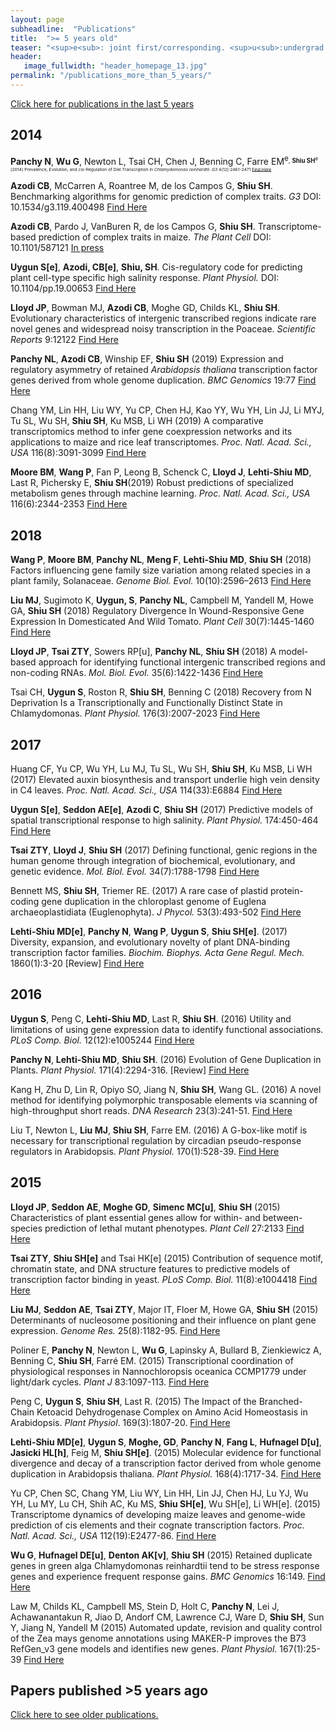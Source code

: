 ```yaml
---
layout: page
subheadline:  "Publications"
title:  ">= 5 years old"
teaser: "<sup>e<sub>: joint first/corresponding. <sup>u<sub>:undergrad. <sup>h<sub>:high school student. <sup>v<sub>:visiting scholar. Bold: people from the Shiu lab."
header:
   image_fullwidth: "header_homepage_13.jpg"
permalink: "/publications_more_than_5_years/"
---
```


[Click here for publications in the last 5 years](https://shiulab.github.io/publications_in_last_5_years/)

## 2014

**Panchy N**, **Wu G**, Newton L, Tsai CH, Chen J, Benning C, Farre EM<sup>e<sub>, **Shiu SH**<sup>e<sub> (2014) Prevalence, Evolution, and *cis*-Regulation of Diel Transcription in *Chlamydomonas reinhardtii*. *G3* 4(12):2461-2471 [Find Here](http://www.ncbi.nlm.nih.gov/pubmed/25354782)




**Azodi CB**, McCarren A, Roantree M, de los Campos G, **Shiu SH**. Benchmarking algorithms for genomic prediction of complex traits. *G3* DOI: 10.1534/g3.119.400498 [Find Here](https://www.g3journal.org/content/early/2019/09/18/g3.119.400498)

**Azodi CB**, Pardo J, VanBuren R, de los Campos G, **Shiu SH**. Transcriptome-based prediction of complex traits in maize. *The Plant Cell* DOI: 10.1101/587121 [In press](https://www.biorxiv.org/content/early/2019/03/27/587121.full.pdf)

**Uygun S[e]**, **Azodi, CB[e]**, **Shiu, SH**. Cis-regulatory code for predicting plant cell-type specific high salinity response. *Plant Physiol.* DOI: 10.1104/pp.19.00653 [Find Here](http://www.plantphysiol.org/content/early/2019/09/24/pp.19.00653.long)

**Lloyd JP**, Bowman MJ, **Azodi CB**, Moghe GD, Childs KL, **Shiu SH**. Evolutionary characteristics of intergenic transcribed regions indicate rare novel genes and widespread noisy transcription in the Poaceae. *Scientific Reports* 9:12122 [Find Here](https://www.nature.com/articles/s41598-019-47797-y)

**Panchy NL**, **Azodi CB**, Winship EF, **Shiu SH** (2019) Expression and regulatory asymmetry of retained *Arabidopsis thaliana* transcription factor genes derived from whole genome duplication. *BMC Genomics* 19:77 [Find Here](https://bmcevolbiol.biomedcentral.com/articles/10.1186/s12862-019-1398-z)

Chang YM, Lin HH, Liu WY, Yu CP, Chen HJ, Kao YY, Wu YH, Lin JJ, Li MYJ, Tu SL, Wu SH, **Shiu SH**, Ku MSB, Li WH (2019) A comparative transcriptomics method to infer gene coexpression networks and its applications to maize and rice leaf transcriptomes. *Proc. Natl. Acad. Sci., USA* 116(8):3091-3099 [Find Here](https://www.ncbi.nlm.nih.gov/pubmed/30718437)

**Moore BM**, **Wang P**, Fan P, Leong B, Schenck C, **Lloyd J**, **Lehti-Shiu MD**, Last R, Pichersky E, **Shiu SH**(2019) Robust predictions of specialized metabolism genes through machine learning. *Proc. Natl. Acad. Sci., USA* 116(6):2344-2353 [Find Here](https://www.ncbi.nlm.nih.gov/pubmed/30674669)

## 2018

**Wang P**, **Moore BM**, **Panchy NL**, **Meng F**, **Lehti-Shiu MD**, **Shiu SH** (2018) Factors influencing gene family size variation among related species in a plant family, Solanaceae. *Genome Biol. Evol.* 10(10):2596–2613 [Find Here](https://www.ncbi.nlm.nih.gov/pubmed/29743197)

**Liu MJ**, Sugimoto K, **Uygun, S**, **Panchy NL**, Campbell M, Yandell M, Howe GA, **Shiu SH** (2018) Regulatory Divergence In Wound-Responsive Gene Expression In Domesticated And Wild Tomato. *Plant Cell* 30(7):1445-1460 [Find Here](https://www.ncbi.nlm.nih.gov/pubmed/29743197)

**Lloyd JP**, **Tsai ZTY**, Sowers RP[u], **Panchy NL**, **Shiu SH** (2018) A model-based approach for identifying functional intergenic transcribed regions and non-coding RNAs. *Mol. Biol. Evol.* 35(6):1422-1436 [Find Here](https://www.ncbi.nlm.nih.gov/pubmed/29554332)

Tsai CH, **Uygun S**, Roston R, **Shiu SH**, Benning C (2018) Recovery from N Deprivation Is a Transcriptionally and Functionally Distinct State in Chlamydomonas. *Plant Physiol.* 176(3):2007-2023 [Find Here](https://www.ncbi.nlm.nih.gov/pubmed/29288234) 

## 2017

Huang CF, Yu CP, Wu YH, Lu MJ, Tu SL, Wu SH, **Shiu SH**, Ku MSB, Li WH (2017) Elevated auxin biosynthesis and transport underlie high vein density in C4 leaves. *Proc. Natl. Acad. Sci., USA* 114(33):E6884 [Find Here](https://www.ncbi.nlm.nih.gov/pubmed/28761000)

**Uygun S[e]**, **Seddon AE[e]**, **Azodi C**, **Shiu SH** (2017) Predictive models of spatial transcriptional response to high salinity. *Plant Physiol.* 174:450-464 [Find Here](https://www.ncbi.nlm.nih.gov/pubmed/28373393) 

**Tsai ZTY**, **Lloyd J**, **Shiu SH** (2017) Defining functional, genic regions in the human genome through integration of biochemical, evolutionary, and genetic evidence. *Mol. Biol. Evol.* 34(7):1788-1798 [Find Here](https://www.ncbi.nlm.nih.gov/pubmed/28398576)

Bennett MS, **Shiu SH**, Triemer RE. (2017) A rare case of plastid protein-coding gene duplication in the chloroplast genome of Euglena archaeoplastidiata (Euglenophyta). *J Phycol.* 53(3):493-502 [Find Here](https://www.ncbi.nlm.nih.gov/pubmed/28295310)

**Lehti-Shiu MD[e]**, **Panchy N**, **Wang P**, **Uygun S**, **Shiu SH[e]**. (2017) Diversity, expansion, and evolutionary novelty of plant DNA-binding transcription factor families. *Biochim. Biophys. Acta Gene Regul. Mech.* 1860(1):3-20 [Review] [Find Here](http://www.ncbi.nlm.nih.gov/pubmed/27522016)

## 2016

**Uygun S**, Peng C, **Lehti-Shiu MD**, Last R, **Shiu SH**. (2016) Utility and limitations of using gene expression data to identify functional associations. *PLoS Comp. Biol.* 12(12):e1005244 [Find Here](https://www.ncbi.nlm.nih.gov/pubmed/27935950)

**Panchy N**, **Lehti-Shiu MD**, **Shiu SH**. (2016) Evolution of Gene Duplication in Plants. *Plant Physiol.* 171(4):2294-316. [Review] [Find Here](http://www.ncbi.nlm.nih.gov/pubmed/27288366)

Kang H, Zhu D, Lin R, Opiyo SO, Jiang N, **Shiu SH**, Wang GL. (2016) A novel method for identifying polymorphic transposable elements via scanning of high-throughput short reads. *DNA Research* 23(3):241-51. [Find Here](http://www.ncbi.nlm.nih.gov/pubmed/27098848)

Liu T, Newton L, **Liu MJ**, **Shiu SH**, Farre EM. (2016) A G-box-like motif is necessary for transcriptional regulation by circadian pseudo-response regulators in Arabidopsis. *Plant Physiol.* 170(1):528-39. [Find Here](http://www.ncbi.nlm.nih.gov/pubmed/26586835)

## 2015

**Lloyd JP**, **Seddon AE**, **Moghe GD**, **Simenc MC[u]**, **Shiu SH** (2015) Characteristics of plant essential genes allow for within- and between-species prediction of lethal mutant phenotypes. *Plant Cell* 27:2133 [Find Here](http://www.ncbi.nlm.nih.gov/pubmed/26286535)

**Tsai ZTY**, **Shiu SH[e]** and Tsai HK[e] (2015) Contribution of sequence motif, chromatin state, and DNA structure features to predictive models of transcription factor binding in yeast. *PLoS Comp. Biol.* 11(8):e1004418 [Find Here](http://www.ncbi.nlm.nih.gov/pubmed/26291518)

**Liu MJ**, **Seddon AE**, **Tsai ZTY**, Major IT, Floer M, Howe GA, **Shiu SH** (2015) Determinants of nucleosome positioning and their influence on plant gene expression. *Genome Res.* 25(8):1182-95. [Find Here](http://shiulab.plantbiology.msu.edu/images/8/80/2015_GenomeRes_Liu_nucleosome.pdf)

Poliner E, **Panchy N**, Newton L, **Wu G**, Lapinsky A, Bullard B, Zienkiewicz A, Benning C, **Shiu SH**, Farré EM. (2015) Transcriptional coordination of physiological responses in Nannochloropsis oceanica CCMP1779 under light/dark cycles. *Plant J* 83:1097-113. [Find Here](http://www.ncbi.nlm.nih.gov/pubmed/26216534)

Peng C, **Uygun S**, **Shiu SH**, Last R. (2015) The Impact of the Branched-Chain Ketoacid Dehydrogenase Complex on Amino Acid Homeostasis in Arabidopsis. *Plant Physiol*. 169(3):1807-20. [Find Here](http://www.ncbi.nlm.nih.gov/pubmed/25986129)

**Lehti-Shiu MD[e]**, **Uygun S**, **Moghe, GD**, **Panchy N**, **Fang L**, **Hufnagel D[u]**, **Jasicki HL[h]**, Feig M, **Shiu SH[e]**. (2015) Molecular evidence for functional divergence and decay of a transcription factor derived from whole genome duplication in Arabidopsis thaliana. *Plant Physiol.* 168(4):1717-34. [Find Here](http://www.ncbi.nlm.nih.gov/pubmed/26103993)

Yu CP, Chen SC, Chang YM, Liu WY, Lin HH, Lin JJ, Chen HJ, Lu YJ, Wu YH, Lu MY, Lu CH, Shih AC, Ku MS, **Shiu SH[e]**, Wu SH[e], Li WH[e]. (2015) Transcriptome dynamics of developing maize leaves and genome-wide prediction of cis elements and their cognate transcription factors. *Proc. Natl. Acad. Sci., USA* 112(19):E2477-86. [Find Here](http://www.ncbi.nlm.nih.gov/pubmed/25918418)

**Wu G**, **Hufnagel DE[u]**, **Denton AK[v]**, **Shiu SH** (2015) Retained duplicate genes in green alga Chlamydomonas reinhardtii tend to be stress response genes and experience frequent response gains. *BMC Genomics* 16:149. [Find Here](http://www.ncbi.nlm.nih.gov/pubmed/25880851)

Law M, Childs KL, Campbell MS, Stein D, Holt C, **Panchy N**, Lei J, Achawanantakun R, Jiao D, Andorf CM, Lawrence CJ, Ware D, **Shiu SH**, Sun Y, Jiang N, Yandell M (2015) Automated update, revision and quality control of the Zea mays genome annotations using MAKER-P improves the B73 RefGen_v3 gene models and identifies new genes. *Plant Physiol.* 167(1):25-39 [Find Here](http://www.ncbi.nlm.nih.gov/pubmed/25384563)

## Papers published >5 years ago

[Click here to see older publications.](http://shiulab.plantbiology.msu.edu/index.php?title=Publications_older)




